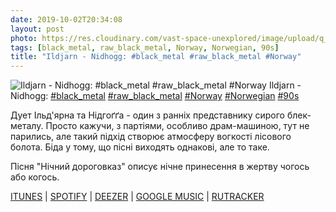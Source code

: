 ```yaml
---
date: 2019-10-02T20:34:08
layout: post
photo: https://res.cloudinary.com/vast-space-unexplored/image/upload/q_auto,dpr_auto,w_auto/photos/photo_746_02-10-2019_20-34-08.jpg
tags: [black_metal, raw_black_metal, Norway, Norwegian, 90s]
title: "Ildjarn - Nidhogg: #black_metal #raw_black_metal #Norway"
---
```

![Ildjarn - Nidhogg: #black_metal #raw_black_metal #Norway](https://res.cloudinary.com/vast-space-unexplored/image/upload/q_auto,dpr_auto,w_auto/photos/photo_746_02-10-2019_20-34-08.jpg)
Ildjarn - Nidhogg: [#black_metal](/tags/#black_metal) [#raw_black_metal](/tags/#raw_black_metal) [#Norway](/tags/#Norway) [#Norwegian](/tags/#Norwegian) [#90s](/tags/#90s)

Дует Ільд&#39;ярна та Нідгоґґа - один з ранніх представнику сирого блек-металу. Просто кажучи, з партіями, особливо драм-машиною, тут не парились, але такий підхід створює атмосферу вогкості лісового болота. Біда у тому, що пісні виходять однакові, але то таке.

Пісня &quot;Нічний дороговказ&quot; описує нічне принесення в жертву чогось або когось.

[ITUNES](https://music.apple.com/us/album/norse-ep/668279492) \| [SPOTIFY](https://open.spotify.com/album/1upGOHotbSuNVP5XkLufCW) \| [DEEZER](https://www.deezer.com/album/6728984?utm_source=deezer&amp;utm_content=album-6728984&amp;utm_term=1601611822_1570037531&amp;utm_medium=web) \| [GOOGLE MUSIC](https://play.google.com/music/m/Br2wblshncf4eve2sfs6xj3x5i4?t=Norse_-_Ildjarn) \| [RUTRACKER](https://rutracker.org/forum/viewtopic.php?t=1343872)